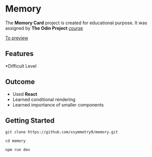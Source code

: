 # Memory

The **Memory Card** project is created for educational purpose.  It was assigned by **The Odin Project**
[course](https://www.theodinproject.com/lessons/node-path-react-new-memory-card)

[To preview](https://xsymmetry9.github.io/memory/)

## **Features**
*Difficult Level

## **Outcome**
* Used **React**
* Learned conditional rendering
* Learned importance of smaller components

## **Getting Started**
```
git clone https://github.com/xsymmetry9/memory.git

cd memory

npm run dev

```


